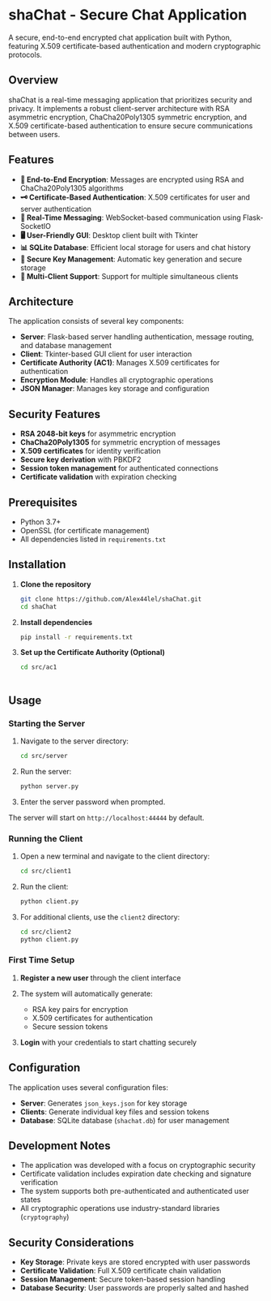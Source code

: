 # shaChat - Secure Chat Application

A secure, end-to-end encrypted chat application built with Python, featuring X.509 certificate-based authentication and modern cryptographic protocols.

## Overview

shaChat is a real-time messaging application that prioritizes security and privacy. It implements a robust client-server architecture with RSA asymmetric encryption, ChaCha20Poly1305 symmetric encryption, and X.509 certificate-based authentication to ensure secure communications between users.

## Features

- **🔐 End-to-End Encryption**: Messages are encrypted using RSA and ChaCha20Poly1305 algorithms
- **🗝️ Certificate-Based Authentication**: X.509 certificates for user and server authentication
- **💬 Real-Time Messaging**: WebSocket-based communication using Flask-SocketIO
- **🖥️ User-Friendly GUI**: Desktop client built with Tkinter
- **📊 SQLite Database**: Efficient local storage for users and chat history
- **🔑 Secure Key Management**: Automatic key generation and secure storage
- **👥 Multi-Client Support**: Support for multiple simultaneous clients

## Architecture

The application consists of several key components:

- **Server**: Flask-based server handling authentication, message routing, and database management
- **Client**: Tkinter-based GUI client for user interaction
- **Certificate Authority (AC1)**: Manages X.509 certificates for authentication
- **Encryption Module**: Handles all cryptographic operations
- **JSON Manager**: Manages key storage and configuration

## Security Features

- **RSA 2048-bit keys** for asymmetric encryption
- **ChaCha20Poly1305** for symmetric encryption of messages
- **X.509 certificates** for identity verification
- **Secure key derivation** with PBKDF2
- **Session token management** for authenticated connections
- **Certificate validation** with expiration checking

## Prerequisites

- Python 3.7+
- OpenSSL (for certificate management)
- All dependencies listed in `requirements.txt`

## Installation

1. **Clone the repository**
   ```bash
   git clone https://github.com/Alex44lel/shaChat.git
   cd shaChat
   ```

2. **Install dependencies**
   ```bash
   pip install -r requirements.txt
   ```

3. **Set up the Certificate Authority (Optional)**
   ```bash
   cd src/ac1
 
   ```

## Usage

### Starting the Server

1. Navigate to the server directory:
   ```bash
   cd src/server
   ```

2. Run the server:
   ```bash
   python server.py
   ```

3. Enter the server password when prompted.

The server will start on `http://localhost:44444` by default.

### Running the Client

1. Open a new terminal and navigate to the client directory:
   ```bash
   cd src/client1
   ```

2. Run the client:
   ```bash
   python client.py
   ```

3. For additional clients, use the `client2` directory:
   ```bash
   cd src/client2
   python client.py
   ```

### First Time Setup

1. **Register a new user** through the client interface
2. The system will automatically generate:
   - RSA key pairs for encryption
   - X.509 certificates for authentication
   - Secure session tokens

3. **Login** with your credentials to start chatting securely


## Configuration

The application uses several configuration files:

- **Server**: Generates `json_keys.json` for key storage
- **Clients**: Generate individual key files and session tokens
- **Database**: SQLite database (`shachat.db`) for user management

## Development Notes

- The application was developed with a focus on cryptographic security
- Certificate validation includes expiration date checking and signature verification
- The system supports both pre-authenticated and authenticated user states
- All cryptographic operations use industry-standard libraries (`cryptography`)

## Security Considerations

- **Key Storage**: Private keys are stored encrypted with user passwords
- **Certificate Validation**: Full X.509 certificate chain validation
- **Session Management**: Secure token-based session handling
- **Database Security**: User passwords are properly salted and hashed

